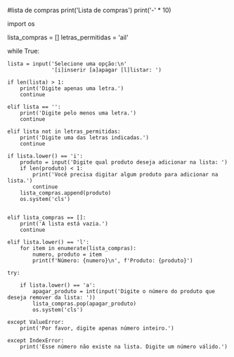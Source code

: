 #lista de compras
print('Lista de compras')
print('-' * 10)

import os

lista_compras = []
letras_permitidas = 'ail'

while True:
    
    lista = input('Selecione uma opção:\n'
                  '[i]inserir [a]apagar [l]listar: ')

    if len(lista) > 1:
        print('Digite apenas uma letra.')
        continue

    elif lista == '':
        print('Digite pelo menos uma letra.')
        continue

    elif lista not in letras_permitidas:
        print('Digite uma das letras indicadas.')
        continue

    if lista.lower() == 'i':
        produto = input('Digite qual produto deseja adicionar na lista: ')
        if len(produto) < 1:
            print('Você precisa digitar algum produto para adicionar na lista.')
            continue
        lista_compras.append(produto)
        os.system('cls')

    
    elif lista_compras == []:
        print('A lista está vazia.')
        continue

    elif lista.lower() == 'l':
        for item in enumerate(lista_compras):
            numero, produto = item
            print(f'Número: {numero}\n', f'Produto: {produto}')
    
    try:

        if lista.lower() == 'a':
            apagar_produto = int(input('Digite o número do produto que deseja remover da lista: '))
            lista_compras.pop(apagar_produto)
            os.system('cls')
    
    except ValueError:
        print('Por favor, digite apenas número inteiro.')

    except IndexError:
        print('Esse número não existe na lista. Digite um número válido.')
    
